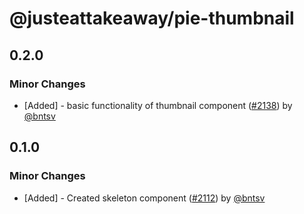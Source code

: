 # @justeattakeaway/pie-thumbnail

## 0.2.0

### Minor Changes

- [Added] - basic functionality of thumbnail component ([#2138](https://github.com/justeattakeaway/pie/pull/2138)) by [@bntsv](https://github.com/bntsv)

## 0.1.0

### Minor Changes

- [Added] - Created skeleton component ([#2112](https://github.com/justeattakeaway/pie/pull/2112)) by [@bntsv](https://github.com/bntsv)

